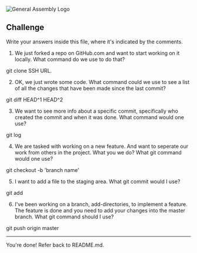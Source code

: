 ![General Assembly Logo](http://i.imgur.com/ke8USTq.png)

## Challenge

Write your answers inside this file, where it's indicated by the comments.

1. We just forked a repo on GitHub.com and want to start working on it locally. What command do we use to do that?

  git clone SSH URL.

2. OK, we just wrote some code. What command could we use to see a list of all the changes that have been made since the last commit?

  git diff HEAD^1 HEAD^2

3. We want to see more info about a specific commit, specifically who created the commit and when it was done. What command would one use?

  git log

4. We are tasked with working on a new feature. And want to seperate our work from others in the project. What you we do? What git command would one use?

  git checkout -b 'branch name'

5. I want to add a file to the staging area. What git commit would I use?

  git add

6. I've been working on a branch, add-directories, to implement a feature. The feature is done and you need to add your changes into the master branch. What git command should I use?

  git push origin master

<hr>

You're done! Refer back to README.md.
